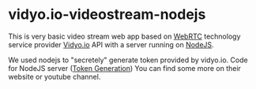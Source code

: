 # vidyo.io-videostream-nodejs
This is very basic video stream web app based on [WebRTC](https://webrtc.org/) technology service provider [Vidyo.io](https://vidyo.io/platform/sfu-video-router/) API with a server running on [NodeJS](https://nodejs.org/en/docs/).

We used nodejs to "secretely" generate token provided by vidyo.io. Code for NodeJS server ([Token Generation](https://static.vidyo.io/latest/utils/generateToken.js))
You can find some more on their website or youtube channel. 
